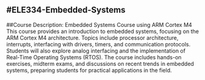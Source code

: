 #ELE334-Embedded-Systems
---
##Course Description:
Embedded Systems Course using ARM Cortex M4 This course provides an introduction to embedded systems, focusing on the ARM Cortex M4 architecture. Topics include processor architecture, interrupts, interfacing with drivers, timers, and communication protocols. Students will also explore analog interfacing and the implementation of Real-Time Operating Systems (RTOS). The course includes hands-on exercises, midterm exams, and discussions on recent trends in embedded systems, preparing students for practical applications in the field.

